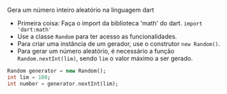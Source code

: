 Gera um número inteiro aleatório na linguagem dart

- Primeira coisa: Faça o import da biblioteca 'math' do dart. `import 'dart:math'`
- Use a classe `Random` para ter acesso as funcionalidades.
- Para criar uma instância de um gerador, use o construtor `new Random()`.
- Para gerar um número aleatório, é necessário a função `Random.nextInt(lim)`, sendo `lim` o valor máximo a ser gerado.

```dart
Random generator = new Random();
int lim = 100;
int number = generator.nextInt(lim);
```
